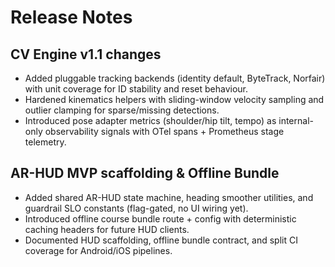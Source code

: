 # Release Notes

## CV Engine v1.1 changes
- Added pluggable tracking backends (identity default, ByteTrack, Norfair) with unit coverage for ID stability and reset behaviour.
- Hardened kinematics helpers with sliding-window velocity sampling and outlier clamping for sparse/missing detections.
- Introduced pose adapter metrics (shoulder/hip tilt, tempo) as internal-only observability signals with OTel spans + Prometheus stage telemetry.

## AR-HUD MVP scaffolding & Offline Bundle
- Added shared AR-HUD state machine, heading smoother utilities, and guardrail SLO constants (flag-gated, no UI wiring yet).
- Introduced offline course bundle route + config with deterministic caching headers for future HUD clients.
- Documented HUD scaffolding, offline bundle contract, and split CI coverage for Android/iOS pipelines.
